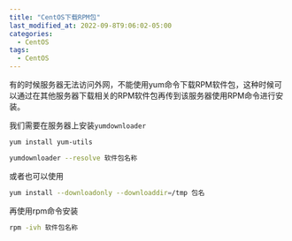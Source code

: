 ```yaml
---
title: "CentOS下载RPM包"
last_modified_at: 2022-09-8T9:06:02-05:00
categories:
  - CentOS
tags:
  - CentOS
---
```


<!--more-->

有的时候服务器无法访问外网，不能使用yum命令下载RPM软件包，这种时候可以通过在其他服务器下载相关的RPM软件包再传到该服务器使用RPM命令进行安装。

我们需要在服务器上安装`yumdownloader`
```bash
yum install yum-utils
```
```bash
yumdownloader --resolve 软件包名称
```
或者也可以使用
```bash
yum install --downloadonly --downloaddir=/tmp 包名
```
再使用rpm命令安装
```bash
rpm -ivh 软件包名称
```
